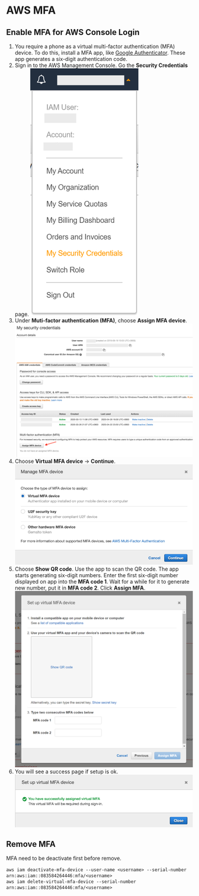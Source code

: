 # AWS MFA

## Enable MFA for AWS Console Login
1. You require a phone as a virtual multi-factor authentication (MFA) device. To do this, install a MFA app, like [Google Authenticator](https://play.google.com/store/apps/details?id=com.google.android.apps.authenticator2&hl=en). These app generates a six-digit authentication code.
1. Sign in to the AWS Management Console. Go the **Security Credentials** page.
![AWS-MFA](images/mfa1.jpg)
1. Under **Muti-factor authentication (MFA)**, choose **Assign MFA device**.
![AWS-MFA](images/mfa2.jpg)
1. Choose **Virtual MFA device** → **Continue**.
![AWS-MFA](images/mfa3.jpg)
1. Choose **Show QR code**. Use the app to scan the QR code. The app starts generating six-digit numbers.
Enter the first six-digit number displayed on app into the **MFA code 1**. 
Wait for a while for it to generate new number, put it in **MFA code 2**.
Click **Assign MFA**.
![AWS-MFA](images/mfa4.jpg)
1. You will see a success page if setup is ok.
![AWS-MFA](images/mfa5.jpg)

## Remove MFA
MFA need to be deactivate first before remove.
```
aws iam deactivate-mfa-device --user-name <username> --serial-number arn:aws:iam::083584264446:mfa/<username>
aws iam delete-virtual-mfa-device --serial-number arn:aws:iam::083584264446:mfa/<username>
```